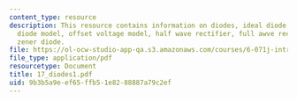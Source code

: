 ```yaml
---
content_type: resource
description: This resource contains information on diodes, ideal diode model, full
  diode model, offset voltage model, half wave rectifier, full awve rectifier, and
  zener diode.
file: https://ol-ocw-studio-app-qa.s3.amazonaws.com/courses/6-071j-introduction-to-electronics-signals-and-measurement-spring-2006/9b3b5a9eef65ffb51e8288887a79c2ef_17_diodes1.pdf
file_type: application/pdf
resourcetype: Document
title: 17_diodes1.pdf
uid: 9b3b5a9e-ef65-ffb5-1e82-88887a79c2ef
---
```

